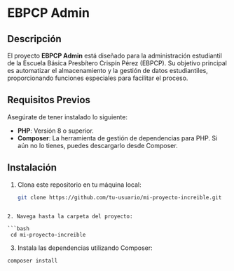 # EBPCP Admin

## Descripción
El proyecto **EBPCP Admin** está diseñado para la administración estudiantil de la Escuela Básica Presbítero Crispín Pérez (EBPCP). Su objetivo principal es automatizar el almacenamiento y la gestión de datos estudiantiles, proporcionando funciones especiales para facilitar el proceso.

## Requisitos Previos
Asegúrate de tener instalado lo siguiente:

- **PHP**: Versión 8 o superior.
- **Composer**: La herramienta de gestión de dependencias para PHP. Si aún no lo tienes, puedes descargarlo desde Composer.

## Instalación
1. Clona este repositorio en tu máquina local:

   ```bash
   git clone https://github.com/tu-usuario/mi-proyecto-increible.git
  ```

2. Navega hasta la carpeta del proyecto:

  ```bash
   cd mi-proyecto-increible
  ```

3. Instala las dependencias utilizando Composer:

  ```bash
  composer install
  ```